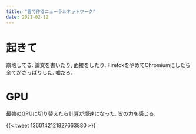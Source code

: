 ```yaml
---
title: "皆で作るニューラルネットワーク"
date: 2021-02-12
---
```


# 起きて
崩壊してる. 論文を書いたり, 面接をしたり. FirefoxをやめてChromiumにしたら全てがさっぱりした. 嘘だろ.

# GPU
最強のGPUに切り替えたら計算が爆速になった. 皆の力を感じる.

{{< tweet 1360142121827663880 >}}
